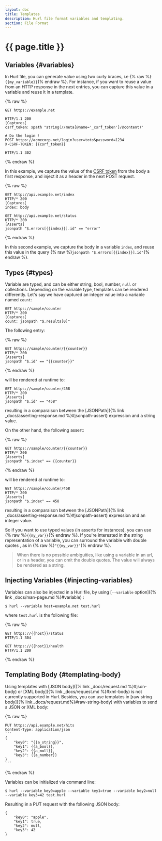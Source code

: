 ```yaml
---
layout: doc
title: Templates
description: Hurl file format variables and templating.
section: File Format
---
```

# {{ page.title }}


## Variables {#variables}
In Hurl file, you can generate value using two curly braces, i.e {% raw %}`{{my_variable}}`{% endraw %}. For instance, if you want to 
reuse a value from an HTTP response in the next entries, you can capture this value in a variable and reuse it in a 
template.

{% raw %}
```hurl
GET https://example.net

HTTP/1.1 200
[Captures]
csrf_token: xpath "string(//meta[@name='_csrf_token']/@content)"

# Do the login !
POST https://acmecorp.net/login?user=toto&password=1234
X-CSRF-TOKEN: {{csrf_token}}

HTTP/1.1 302
```
{% endraw %}

In this example, we capture the value of the [CSRF token](https://en.wikipedia.org/wiki/Cross-site_request_forgery) from
the body a first response, and inject it as a header in the next POST request. 

{% raw %}
```hurl
GET http://api.example.net/index
HTTP/* 200
[Captures]
index: body

GET http://api.example.net/status
HTTP/* 200
[Asserts]
jsonpath "$.errors[{{index}}].id" == "error"
```
{% endraw %}

In this second example, we capture the body in a variable `index`, and reuse this value in the query 
{% raw %}`jsonpath "$.errors[{{index}}].id"`{% endraw %}.

## Types {#types}

Variable are typed, and can be either string, bool, number, `null` or collections. Depending on the variable type, 
templates can be rendered differently. Let's say we have captured an integer value into a variable named
 `count`:

```hurl
GET https://sample/counter
HTTP/* 200
[Captures]
count: jsonpath "$.results[0]"
```

The following entry:

{% raw %}
```hurl
GET https://sample/counter/{{counter}} 
HTTP/* 200
[Asserts]
jsonpath "$.id" == "{{counter}}"
```
{% endraw %}

will be rendered at runtime to:

```hurl
GET https://sample/counter/458 
HTTP/* 200
[Asserts]
jsonpath "$.id" == "458"
```

resulting in a comparaison between the [JSONPath]({% link _docs/asserting-response.md %}#jsonpath-assert)
expression and a string value.

On the other hand, the following assert:

{% raw %}
```hurl
GET https://sample/counter/{{counter}} 
HTTP/* 200
[Asserts]
jsonpath "$.index" == {{counter}}
```
{% endraw %}

will be rendered at runtime to:

```hurl
GET https://sample/counter/458 
HTTP/* 200
[Asserts]
jsonpath "$.index" == 458
```

resulting in a comparaison between the [JSONPath]({% link _docs/asserting-response.md %}#jsonpath-assert) expression 
and an integer value.

So if you want to use typed values (in asserts for instances), you can use {% raw %}`{{my_var}}`{% endraw %}.
 If you're interested in the string representation of a variable, you can surround the variable with double quotes
 , as in {% raw %}`"{{my_var}}"`{% endraw %}.

> When there is no possible ambiguities, like using a variable in an url, or 
> in a header, you can omit the double quotes. The value will always be rendered 
> as a string.

## Injecting Variables {#injecting-variables}

Variables can also be injected in a Hurl file, by using [`--variable` option]({% link _docs/man-page.md %}#variable) :

```
$ hurl --variable host=example.net test.hurl
``` 

where `test.hurl` is the following file:

{% raw %}
```hurl
GET https://{{host}}/status
HTTP/1.1 304

GET https://{{host}}/health
HTTP/1.1 200
```
{% endraw %}

## Templating Body {#templating-body}

Using templates with [JSON body]({% link _docs/request.md %}#json-body) or [XML body]({% link _docs/request.md %}#xml-body) 
is not currently supported in Hurl. Besides, you can use templates in [raw string body]({% link _docs/request.md%}#raw-string-body) 
with variables to send a JSON or XML body:

{% raw %}
~~~hurl
PUT https://api.example.net/hits
Content-Type: application/json
```
{
    "key0": "{{a_string}}",
    "key1": {{a_bool}},
    "key2": {{a_null}},
    "key3": {{a_number}}
}
```
~~~
{% endraw %}

Variables can be initialized via command line:

```shell
$ hurl --variable key0=apple --variable key1=true --variable key2=null --variable key3=42 test.hurl
```

Resulting in a PUT request with the following JSON body:

```
{
    "key0": "apple",
    "key1": true,
    "key2": null,
    "key3": 42
}
```
